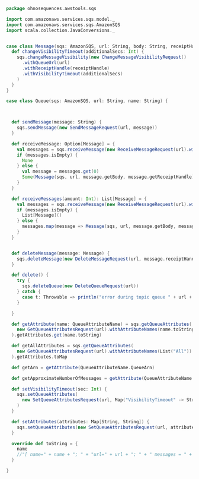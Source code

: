 
```scala
package ohnosequences.awstools.sqs

import com.amazonaws.services.sqs.model._
import com.amazonaws.services.sqs.AmazonSQS
import scala.collection.JavaConversions._


case class Message(sqs: AmazonSQS, url: String, body: String, receiptHandle: String) {
  def changeVisibilityTimeout(additionalSecs: Int) {
    sqs.changeMessageVisibility(new ChangeMessageVisibilityRequest()
      .withQueueUrl(url)
      .withReceiptHandle(receiptHandle)
      .withVisibilityTimeout(additionalSecs)
    )
  }
}

case class Queue(sqs: AmazonSQS, url: String, name: String) {



  def sendMessage(message: String) {
    sqs.sendMessage(new SendMessageRequest(url, message))
  }

  def receiveMessage: Option[Message] = {
    val messages = sqs.receiveMessage(new ReceiveMessageRequest(url).withMaxNumberOfMessages(1)).getMessages
    if (messages.isEmpty) {
      None
    } else {
      val message = messages.get(0)
      Some(Message(sqs, url, message.getBody, message.getReceiptHandle))
    }
  }

  def receiveMessages(amount: Int): List[Message] = {
    val messages = sqs.receiveMessage(new ReceiveMessageRequest(url).withMaxNumberOfMessages(amount)).getMessages
    if (messages.isEmpty) {
      List[Message]()
    } else {
      messages.map(message => Message(sqs, url, message.getBody, message.getReceiptHandle)).toList
    }
  }


  def deleteMessage(message: Message) {
    sqs.deleteMessage(new DeleteMessageRequest(url, message.receiptHandle))
  }

  def delete() {
    try {
      sqs.deleteQueue(new DeleteQueueRequest(url))
    } catch {
      case t: Throwable => println("error during topic queue " + url + " : " + t.getMessage); t.printStackTrace()
    }

  }

  def getAttribute(name: QueueAttributeName) = sqs.getQueueAttributes(
    new GetQueueAttributesRequest(url).withAttributeNames(name.toString)
  ).getAttributes.get(name.toString)

  def getAllAttributes = sqs.getQueueAttributes(
    new GetQueueAttributesRequest(url).withAttributeNames(List("All"))
  ).getAttributes.toMap

  def getArn = getAttribute(QueueAttributeName.QueueArn)

  def getApproximateNumberOfMessages = getAttribute(QueueAttributeName.ApproximateNumberOfMessages).toInt

  def setVisibilityTimeout(sec: Int) {
    sqs.setQueueAttributes(
      new SetQueueAttributesRequest(url, Map("VisibilityTimeout" -> String.valueOf(sec)))
    )
  }

  def setAttributes(attributes: Map[String, String]) {
    sqs.setQueueAttributes(new SetQueueAttributesRequest(url, attributes))
  }

  override def toString = {
    name
    //"[ name=" + name + "; " + "url=" + url + "; " + " messages = " + getApproximateNumberOfMessages + " ]"
  }

}
```




[main/scala/ohnosequences/awstools/autoscaling/AutoScaling.scala]: ../autoscaling/AutoScaling.scala.md
[main/scala/ohnosequences/awstools/autoscaling/AutoScalingGroup.scala]: ../autoscaling/AutoScalingGroup.scala.md
[main/scala/ohnosequences/awstools/autoscaling/LaunchConfiguration.scala]: ../autoscaling/LaunchConfiguration.scala.md
[main/scala/ohnosequences/awstools/autoscaling/PurchaseModel.scala]: ../autoscaling/PurchaseModel.scala.md
[main/scala/ohnosequences/awstools/dynamodb/DynamoDBUtils.scala]: ../dynamodb/DynamoDBUtils.scala.md
[main/scala/ohnosequences/awstools/ec2/AMI.scala]: ../ec2/AMI.scala.md
[main/scala/ohnosequences/awstools/ec2/EC2.scala]: ../ec2/EC2.scala.md
[main/scala/ohnosequences/awstools/ec2/Filters.scala]: ../ec2/Filters.scala.md
[main/scala/ohnosequences/awstools/ec2/InstanceSpecs.scala]: ../ec2/InstanceSpecs.scala.md
[main/scala/ohnosequences/awstools/ec2/InstanceType.scala]: ../ec2/InstanceType.scala.md
[main/scala/ohnosequences/awstools/ec2/LaunchSpecs.scala]: ../ec2/LaunchSpecs.scala.md
[main/scala/ohnosequences/awstools/ec2/package.scala]: ../ec2/package.scala.md
[main/scala/ohnosequences/awstools/regions/Region.scala]: ../regions/Region.scala.md
[main/scala/ohnosequences/awstools/s3/address.scala]: ../s3/address.scala.md
[main/scala/ohnosequences/awstools/s3/client.scala]: ../s3/client.scala.md
[main/scala/ohnosequences/awstools/s3/package.scala]: ../s3/package.scala.md
[main/scala/ohnosequences/awstools/s3/transfers.scala]: ../s3/transfers.scala.md
[main/scala/ohnosequences/awstools/sns/SNS.scala]: ../sns/SNS.scala.md
[main/scala/ohnosequences/awstools/sns/Topic.scala]: ../sns/Topic.scala.md
[main/scala/ohnosequences/awstools/sqs/Queue.scala]: Queue.scala.md
[main/scala/ohnosequences/awstools/sqs/SQS.scala]: SQS.scala.md
[main/scala/ohnosequences/awstools/utils/AutoScalingUtils.scala]: ../utils/AutoScalingUtils.scala.md
[main/scala/ohnosequences/awstools/utils/DynamoDBUtils.scala]: ../utils/DynamoDBUtils.scala.md
[main/scala/ohnosequences/awstools/utils/SQSUtils.scala]: ../utils/SQSUtils.scala.md
[main/scala/ohnosequences/benchmark/Benchmark.scala]: ../../benchmark/Benchmark.scala.md
[main/scala/ohnosequences/logging/Logger.scala]: ../../logging/Logger.scala.md
[test/scala/ohnosequences/awstools/EC2Tests.scala]: ../../../../../test/scala/ohnosequences/awstools/EC2Tests.scala.md
[test/scala/ohnosequences/awstools/RegionTests.scala]: ../../../../../test/scala/ohnosequences/awstools/RegionTests.scala.md
[test/scala/ohnosequences/awstools/S3Tests.scala]: ../../../../../test/scala/ohnosequences/awstools/S3Tests.scala.md
[test/scala/ohnosequences/awstools/SQSTests.scala]: ../../../../../test/scala/ohnosequences/awstools/SQSTests.scala.md